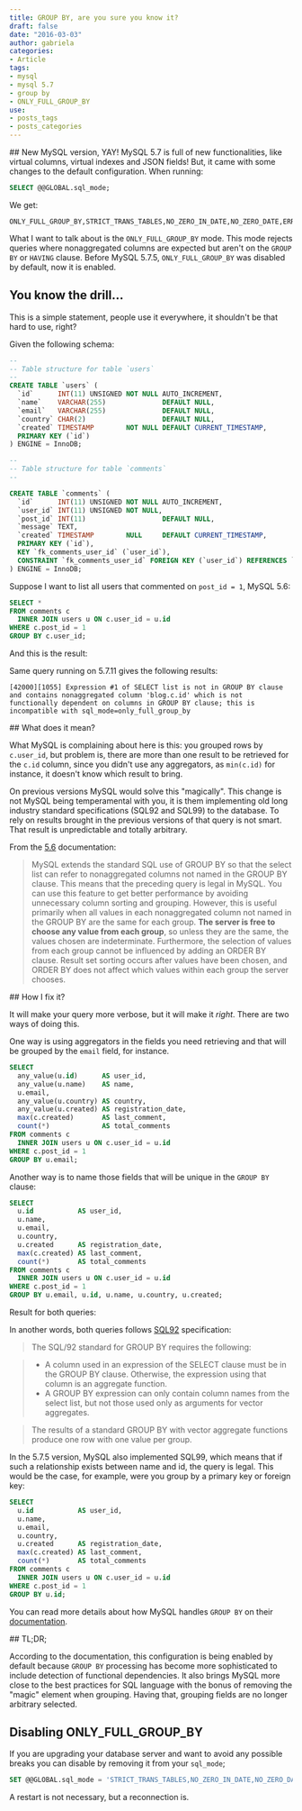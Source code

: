 ```yaml
---
title: GROUP BY, are you sure you know it?
draft: false
date: "2016-03-03"
author: gabriela
categories:
- Article
tags:
- mysql
- mysql 5.7
- group by
- ONLY_FULL_GROUP_BY
use:
- posts_tags
- posts_categories
---
```

## New MySQL version, YAY!
MySQL 5.7 is full of new functionalities, like virtual columns, virtual indexes and JSON fields! But, it came with some changes to the default configuration. When running:

```sql
SELECT @@GLOBAL.sql_mode;
```

We get:

```
ONLY_FULL_GROUP_BY,STRICT_TRANS_TABLES,NO_ZERO_IN_DATE,NO_ZERO_DATE,ERROR_FOR_DIVISION_BY_ZERO,NO_AUTO_CREATE_USER,NO_ENGINE_SUBSTITUTION
```

What I want to talk about is the `ONLY_FULL_GROUP_BY` mode. This mode rejects queries where nonaggregated columns are expected but aren't on the `GROUP BY` or `HAVING` clause. Before MySQL 5.7.5, `ONLY_FULL_GROUP_BY` was disabled by default, now it is enabled.

## You know the drill...

This is a simple statement, people use it everywhere, it shouldn't be that hard to use, right?

Given the following schema:

```sql
--
-- Table structure for table `users`
--
CREATE TABLE `users` (
  `id`      INT(11) UNSIGNED NOT NULL AUTO_INCREMENT,
  `name`    VARCHAR(255)              DEFAULT NULL,
  `email`   VARCHAR(255)              DEFAULT NULL,
  `country` CHAR(2)                   DEFAULT NULL,
  `created` TIMESTAMP        NOT NULL DEFAULT CURRENT_TIMESTAMP,
  PRIMARY KEY (`id`)
) ENGINE = InnoDB;

--
-- Table structure for table `comments`
--

CREATE TABLE `comments` (
  `id`      INT(11) UNSIGNED NOT NULL AUTO_INCREMENT,
  `user_id` INT(11) UNSIGNED NOT NULL,
  `post_id` INT(11)                   DEFAULT NULL,
  `message` TEXT,
  `created` TIMESTAMP        NULL     DEFAULT CURRENT_TIMESTAMP,
  PRIMARY KEY (`id`),
  KEY `fk_comments_user_id` (`user_id`),
  CONSTRAINT `fk_comments_user_id` FOREIGN KEY (`user_id`) REFERENCES `users` (`id`)
) ENGINE = InnoDB;
```

Suppose I want to list all users that commented on `post_id = 1`, MySQL 5.6:

```sql
SELECT *
FROM comments c
  INNER JOIN users u ON c.user_id = u.id
WHERE c.post_id = 1
GROUP BY c.user_id;
```

And this is the result:

<script src="https://gist.github.com/gabidavila/e3c5a5cdf0882eca0837.js"></script>

Same query running on 5.7.11 gives the following results:

```
[42000][1055] Expression #1 of SELECT list is not in GROUP BY clause and contains nonaggregated column 'blog.c.id' which is not functionally dependent on columns in GROUP BY clause; this is incompatible with sql_mode=only_full_group_by
```

## What does it mean?

What MySQL is complaining about here is this: you grouped rows by `c.user_id`, but problem is, there are more than one result to be retrieved for the `c.id` column, since you didn't use any aggregators, as `min(c.id)` for instance, it doesn't know which result to bring.

On previous versions MySQL would solve this "magically". This change is not MySQL being temperamental with you, it is them implementing old long industry standard specifications (SQL92 and SQL99) to the database. To rely on results brought in the previous versions of that query is not smart. That result is unpredictable and totally arbitrary.

From the [5.6](http://dev.mysql.com/doc/refman/5.6/en/group-by-handling.html) documentation:

> MySQL extends the standard SQL use of GROUP BY so that the select list can refer to nonaggregated columns not named in the GROUP BY clause. This means that the preceding query is legal in MySQL. You can use this feature to get better performance by avoiding unnecessary column sorting and grouping. However, this is useful primarily when all values in each nonaggregated column not named in the GROUP BY are the same for each group. **The server is free to choose any value from each group**, so unless they are the same, the values chosen are indeterminate. Furthermore, the selection of values from each group cannot be influenced by adding an ORDER BY clause. Result set sorting occurs after values have been chosen, and ORDER BY does not affect which values within each group the server chooses.

## How I fix it?

It will make your query more verbose, but it will make it _right_. There are two ways of doing this.

One way is using aggregators in the fields you need retrieving and that will be grouped by the `email` field, for instance.

```sql
SELECT
  any_value(u.id)      AS user_id,
  any_value(u.name)    AS name,
  u.email,
  any_value(u.country) AS country,
  any_value(u.created) AS registration_date,
  max(c.created)       AS last_comment,
  count(*)             AS total_comments
FROM comments c
  INNER JOIN users u ON c.user_id = u.id
WHERE c.post_id = 1
GROUP BY u.email;
```

Another way is to name those fields that will be unique in the `GROUP BY` clause:

```sql
SELECT
  u.id           AS user_id,
  u.name,
  u.email,
  u.country,
  u.created      AS registration_date,
  max(c.created) AS last_comment,
  count(*)       AS total_comments
FROM comments c
  INNER JOIN users u ON c.user_id = u.id
WHERE c.post_id = 1
GROUP BY u.email, u.id, u.name, u.country, u.created;
```

Result for both queries:

<script src="https://gist.github.com/gabidavila/b9d05f71fa97548b39c5.js"></script>

In another words, both queries follows [SQL92](http://dev.cs.uni-magdeburg.de/db/sybase9/help/dbugen9/00000284.htm) specification:

> The SQL/92 standard for GROUP BY requires the following:

> * A column used in an expression of the SELECT clause must be in the GROUP BY clause. Otherwise, the expression using that column is an aggregate function.
> * A GROUP BY expression can only contain column names from the select list, but not those used only as arguments for vector aggregates.

> The results of a standard GROUP BY with vector aggregate functions produce one row with one value per group.

In the 5.7.5 version, MySQL also implemented SQL99, which means that if such a relationship exists between name and id, the query is legal. This would be the case, for example, were you group by a primary key or foreign key:

```sql
SELECT
  u.id           AS user_id,
  u.name,
  u.email,
  u.country,
  u.created      AS registration_date,
  max(c.created) AS last_comment,
  count(*)       AS total_comments
FROM comments c
  INNER JOIN users u ON c.user_id = u.id
WHERE c.post_id = 1
GROUP BY u.id;
```

You can read more details about how MySQL handles `GROUP BY` on their [documentation](http://dev.mysql.com/doc/refman/5.7/en/group-by-handling.html).

## TL;DR;

According to the documentation, this configuration is being enabled by default because `GROUP BY` processing has become more sophisticated to include detection of functional dependencies. It also brings MySQL more close to the best practices for SQL language with the bonus of removing the "magic" element when grouping. Having that, grouping fields are no longer arbitrary selected.

## Disabling ONLY_FULL_GROUP_BY

If you are upgrading your database server and want to avoid any possible breaks you can disable by removing it from your `sql_mode`;

```sql
SET @@GLOBAL.sql_mode = 'STRICT_TRANS_TABLES,NO_ZERO_IN_DATE,NO_ZERO_DATE,ERROR_FOR_DIVISION_BY_ZERO,NO_AUTO_CREATE_USER,NO_ENGINE_SUBSTITUTION'
```

A restart is not necessary, but a reconnection is.

